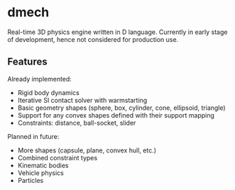 dmech
=====
Real-time 3D physics engine written in D language. Currently in early stage of development, hence not considered for production use.

Features
--------
Already implemented:
* Rigid body dynamics
* Iterative SI contact solver with warmstarting
* Basic geometry shapes (sphere, box, cylinder, cone, ellipsoid, triangle)
* Support for any convex shapes defined with their support mapping
* Constraints: distance, ball-socket, slider

Planned in future:
* More shapes (capsule, plane, convex hull, etc.)
* Combined constraint types
* Kinematic bodies
* Vehicle physics
* Particles


